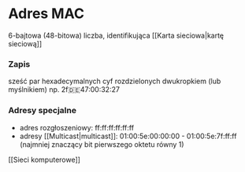 # Adres MAC
6-bajtowa (48-bitowa) liczba, identifikująca [[Karta sieciowa|kartę sieciową]]

### Zapis
sześć par hexadecymalnych cyf rozdzielonych dwukropkiem (lub myślnikiem)
np. 2f:de:47:00:32:27

### Adresy specjalne
- adres rozgłoszeniowy: ff:ff:ff:ff:ff:ff
- adresy [[Multicast|multicast]]: 01:00:5e:00:00:00 - 01:00:5e:7f:ff:ff (najmniej znaczący bit pierwszego oktetu równy 1)

[[Sieci komputerowe]]